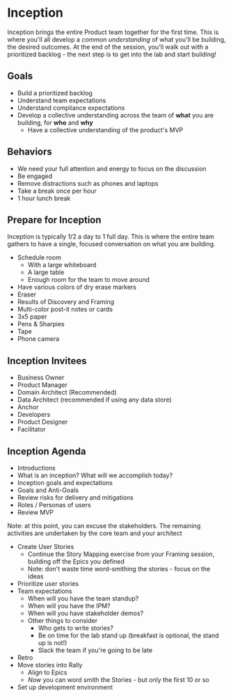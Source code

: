 # Inception

Inception brings the entire Product team together for the first time.  This is where you'll all develop a *common understanding* of what you'll be building, the desired outcomes.  At the end of the session, you'll walk out with a prioritized backlog - the next step is to get into the lab and start building!



## Goals

- Build a prioritized backlog
- Understand team expectations
- Understand compliance expectations
- Develop a collective understanding across the team of **what** you are building, for **who** and **why**
  - Have a collective understanding of the product&#39;s MVP

## Behaviors

- We need your full attention and energy to focus on the discussion
- Be engaged
- Remove distractions such as phones and laptops
- Take a break once per hour
- 1 hour lunch break


## Prepare for Inception

Inception is typically 1/2 a day to 1 full day.  This is where the entire team gathers to have a single, focused conversation on what you are building.

- Schedule room
  -  With a large whiteboard
  - A large table
  - Enough room for the team to move around
- Have various colors of dry erase markers
- Eraser
- Results of Discovery and Framing
- Multi-color post-it notes or cards
- 3x5 paper
- Pens &amp; Sharpies
- Tape
- Phone camera


## Inception Invitees

  - Business Owner
  - Product Manager
  - Domain Architect (Recommended)
  - Data Architect (recommended if using any data store)
  - Anchor
  - Developers
  - Product Designer
  - Facilitator


## Inception Agenda

  - Introductions
  - What is an inception? What will we accomplish today?
  - Inception goals and expectations
  - Goals and Anti-Goals
  - Review risks for delivery and mitigations
  - Roles / Personas of users
  - Review MVP

Note:  at this point, you can excuse the stakeholders.  The remaining activities are undertaken by the core team and your architect

  - Create User Stories
    - Continue the Story Mapping exercise from your Framing session, building off the Epics you defined
    - Note: don&#39;t waste time word-smithing the stories - focus on the ideas
  - Prioritize user stories
  - Team expectations
    - When will you have the team standup?
    - When will you have the IPM?
    - When will you have stakeholder demos?
    - Other things to consider
      - Who gets to write stories?
      - Be on time for the lab stand up (breakfast is optional, the stand up is not!)
      - Slack the team if you&#39;re going to be late
  - Retro
  - Move stories into Rally
    - Align to Epics
    - _Now_ you can word smith the Stories - but only the first 10 or so
  - Set up development environment

